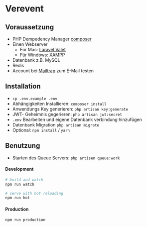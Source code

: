 # Verevent

## Voraussetzung

- PHP Dempedency Manager [composer](https://getcomposer.org/)
- Einen Webserver 
	- Für Mac: [Laravel Valet](https://laravel.com/docs/5.5/valet)
	- Für Windows: [XAMPP](https://www.apachefriends.org/de/index.html)
- Datenbank z.B. MySQL
- Redis
- Account bei [Mailtrap](https://mailtrap.io) zum E-Mail testen
  
## Installation

- `cp .env.example .env`
- Abhängigkeiten Installieren: `composer install`
- Anwendungs Key generieren: `php artisan key:generate`
- JWT- Geheimnis gegerieren: `php artisan jwt:secret`
- `.env` Bearbeiten und eigene Datenbank verbindung hinzufügen
- Datenbank Migration `php artisan migrate`
- Optional: `npm install` / `yarn`


## Benutzung

- Starten des Queue Servers: `php artisen queue:work`

#### Development

```bash
# build and watch
npm run watch

# serve with hot reloading
npm run hot
```

#### Production

```bash
npm run production
```
